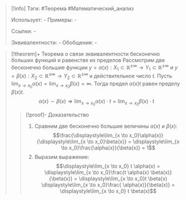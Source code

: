 > [!info]
> Тэги: #Теорема #Математический_анализ   
> 
> Использует: *-*
> Примеры: *-*
> 
> Ссылки: *-*
> 
> Эквивалентности: *-*
> Обобщения: *-*

> [!theorem]+ Теорема о связи эквивалентности бесконечно больших функций и равенстве их пределов
> Рассмотрим две бесконечно большие функции $y = \alpha(x):X_1 \subset \mathbb{R^{\pm\infty}}\rightarrow Y_1 \subset \mathbb{R^{\pm\infty}}$ и $y = \beta(x):X_2 \subset \mathbb{R^{\pm\infty}}\rightarrow Y_2 \subset \mathbb{R^{\pm\infty}}$ и действительное число $t$. Пусть $\displaystyle\lim_{x \to x_0}\alpha(x) = \lim_{x \to x_0}\beta(x) = \infty$. Тогда предел $\alpha(x) t$ равен пределу $\beta(x) t$. $$\alpha(x) \sim \beta(x) \Rightarrow \displaystyle\lim_{x \to x_0}\alpha(x) \cdot t = \lim_{x \to x_0}\beta(x) \cdot t$$
> > [!proof]- Доказательство
> > 1. Сравним две бесконечно большие величины $\alpha(x)$ и $\beta(x)$:  $$\frac{\displaystyle\lim_{x \to x_0}\alpha(x)}{\displaystyle\lim_{x \to x_0}\beta(x)} = \displaystyle\lim_{x \to x_0}\frac{\alpha(x)}{\beta(x)} = 1$$
> > 2. Выразим выражение: $$\displaystyle\lim_{x \to x_0} t \alpha(x) = \displaystyle\lim_{x \to x_0}\frac{t \alpha(x) \beta(x)}{\beta(x)} = \displaystyle\lim_{x \to x_0}t \beta(x) \displaystyle\lim_{x \to x_0}\frac{ \alpha(x)}{\beta(x)} = \displaystyle\lim_{x \to x_0} t \beta(x)$$
